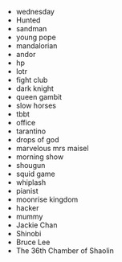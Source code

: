 * wednesday
* Hunted
* sandman
* young pope
* mandalorian
* andor
* hp
* lotr
* fight club
* dark knight
* queen gambit
* slow horses
* tbbt
* office
* tarantino
* drops of god
* marvelous mrs maisel
* morning show
* shougun
* squid game
* whiplash
* pianist
* moonrise kingdom
* hacker
* mummy
* Jackie Chan
* Shinobi
* Bruce Lee
* The 36th Chamber of Shaolin
